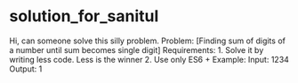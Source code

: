 # solution_for_sanitul
Hi, can someone solve this silly problem.  Problem: [Finding sum of digits of a number until sum becomes single digit]  Requirements: 1. Solve it by writing less code. Less is the winner 2. Use only ES6 +  Example:  Input:  1234 Output: 1
